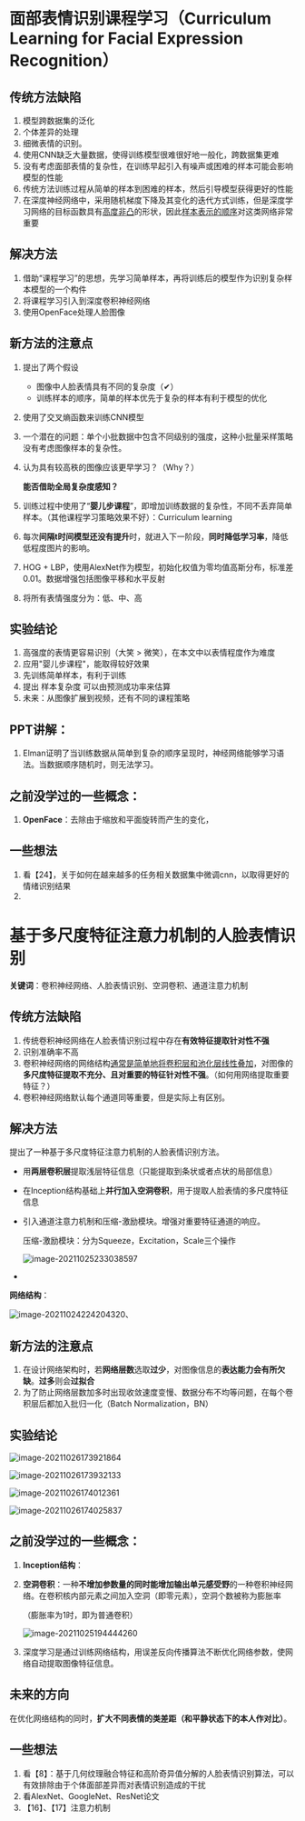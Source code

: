 # 面部表情识别课程学习（Curriculum Learning for Facial Expression Recognition）

## 传统方法缺陷

1. 模型跨数据集的泛化
2. 个体差异的处理
3. 细微表情的识别。
4. 使用CNN缺乏大量数据，使得训练模型很难很好地一般化，跨数据集更难
5. 没有考虑面部表情的复杂性，在训练早起引入有噪声或困难的样本可能会影响模型的性能
6. 传统方法训练过程从简单的样本到困难的样本，然后引导模型获得更好的性能
7. 在深度神经网络中，采用随机梯度下降及其变化的迭代方式训练，但是深度学习网络的目标函数具有<u>高度非凸</u>的形状，因此<u>样本表示的顺序</u>对这类网络非常重要

## 解决方法

1. 借助“课程学习”的思想，先学习简单样本，再将训练后的模型作为识别复杂样本模型的一个构件
2. 将课程学习引入到深度卷积神经网络
3. 使用OpenFace处理人脸图像

## 新方法的注意点

1. 提出了两个假设

   - 图像中人脸表情具有不同的复杂度（✔）
   - 训练样本的顺序，简单的样本优先于复杂的样本有利于模型的优化

2. 使用了交叉熵函数来训练CNN模型

3. 一个潜在的问题：单个小批数据中包含不同级别的强度，这种小批量采样策略没有考虑图像样本的复杂性。

4. 认为具有较高秩的图像应该更早学习？（Why？）

   **能否借助全局复杂度感知？**

5. 训练过程中使用了“**婴儿步课程**”，即增加训练数据的复杂性，不同不丢弃简单样本。（其他课程学习策略效果不好）：Curriculum learning

6. 每次**间隔t时间模型还没有提升**时，就进入下一阶段，**同时降低学习率**，降低低程度图片的影响。

7. HOG + LBP，使用AlexNet作为模型，初始化权值为零均值高斯分布，标准差0.01。数据增强包括图像平移和水平反射

8. 将所有表情强度分为：低、中、高

## 实验结论

1. 高强度的表情更容易识别（大笑 > 微笑），在本文中以表情程度作为难度
2. 应用"婴儿步课程"，能取得较好效果
3. 先训练简单样本，有利于训练
4. 提出 样本复杂度 可以由预测成功率来估算
5. 未来：从图像扩展到视频，还有不同的课程策略

## PPT讲解：

1. Elman证明了当训练数据从简单到复杂的顺序呈现时，神经网络能够学习语法。当数据顺序随机时，则无法学习。

## 之前没学过的一些概念：

1. **OpenFace**：去除由于缩放和平面旋转而产生的变化，


## 一些想法

1. 看【24】，关于如何在越来越多的任务相关数据集中微调cnn，以取得更好的情绪识别结果
2. 



# 基于多尺度特征注意力机制的人脸表情识别

**关键词**：卷积神经网络、人脸表情识别、空洞卷积、通道注意力机制

## 传统方法缺陷

1. 传统卷积神经网络在人脸表情识别过程中存在**有效特征提取针对性不强**
2. 识别准确率不高
3. 卷积神经网络的网络结构<u>通常是简单地将卷积层和池化层线性叠加</u>，对图像的**多尺度特征提取不充分、且对重要的特征针对性不强**。（如何用网络提取重要特征？）
4. 卷积神经网络默认每个通道同等重要，但是实际上有区别。

## 解决方法

提出了一种基于多尺度特征注意力机制的人脸表情识别方法。

- 用**两层卷积层**提取浅层特征信息（只能提取到条状或者点状的局部信息）

- 在Inception结构基础上**并行加入空洞卷积**，用于提取人脸表情的多尺度特征信息

- 引入通道注意力机制和压缩-激励模块。增强对重要特征通道的响应。

  压缩-激励模块：分为Squeeze，Excitation，Scale三个操作

  ![image-20211025233038597](第三周组报准备.assets/image-20211025233038597.png)

  

- 

**网络结构**：

![image-20211024224204320](第三周组报准备.assets/image-20211024224204320.png)、



## 新方法的注意点

1. 在设计网络架构时，若**网络层数**选取**过少**，对图像信息的**表达能力会有所欠缺**。**过多**则会**过拟合**
2. 为了防止网络层数加多时出现收敛速度变慢、数据分布不均等问题，在每个卷积层后都加入批归一化（Batch Normalization，BN）


## 实验结论

![image-20211026173921864](第三周组报准备.assets/image-20211026173921864.png)

![image-20211026173932133](第三周组报准备.assets/image-20211026173932133-16352411730481.png)

![image-20211026174012361](第三周组报准备.assets/image-20211026174012361.png)

![image-20211026174025837](第三周组报准备.assets/image-20211026174025837.png)





## 之前没学过的一些概念：

1. **Inception结构**：

2. **空洞卷积**：一种**不增加参数量的同时能增加输出单元感受野**的一种卷积神经网络。在卷积核内部元素之间加入空洞（即零元素），空洞个数被称为膨胀率

   （膨胀率为1时，即为普通卷积）

   ![image-20211025194444260](第三周组报准备.assets/image-20211025194444260.png)

3. 深度学习是通过训练网络结构，用误差反向传播算法不断优化网络参数，使网络自动提取图像特征信息。

## 未来的方向

在优化网络结构的同时，**扩大不同表情的类差距（和平静状态下的本人作对比）**。


## 一些想法

1. 看【8】：基于几何纹理融合特征和高阶奇异值分解的人脸表情识别算法，可以有效排除由于个体面部差异而对表情识别造成的干扰
2. 看AlexNet、GoogleNet、ResNet论文
3. 【16】、【17】注意力机制


